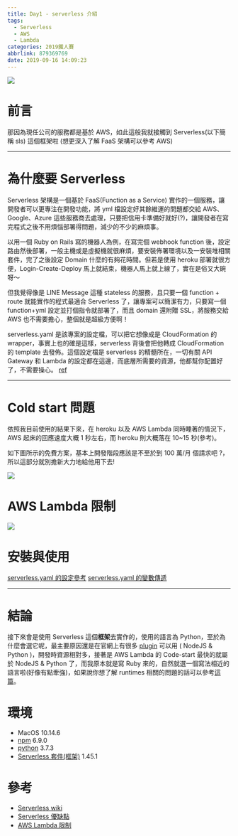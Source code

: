 ```yaml
---
title: Day1 - serverless 介紹
tags:
  - Serverless
  - AWS
  - Lambda
categories: 2019鐵人賽
abbrlink: 879369769
date: 2019-09-16 14:09:23
---
```


![](https://i.imgur.com/abW5lFB.jpg)

# 前言

那因為現任公司的服務都是基於 AWS，如此這般我就接觸到 Serverless(以下簡稱 sls) 這個框架啦 (想更深入了解 FaaS 架構可以參考 AWS)

---

# 為什麼要 Serverless

Serverless 架構是一個基於 FaaS(Function as a Service) 實作的一個服務，讓開發者可以更專注在開發功能，將 yml 檔設定好其餘維運的問題都交給 AWS、Google、Azure 這些服務商去處理，只要把信用卡準備好就好(?)，讓開發者在寫完程式之後不用煩惱部署得問題，減少的不少的麻煩事。

以用一個 Ruby on Rails 寫的機器人為例，在寫完個 webhook function 後，設定路由然後部署，一般主機或是虛擬機就很麻煩，要安裝佈署環境以及一安裝堆相關套件，完了之後設定 Domain 什麼的有夠花時間。但若是使用 heroku 部署就很方便，Login-Create-Deploy 馬上就結束，機器人馬上就上線了，實在是俗又大碗呀～

但我覺得像是 LINE Message 這種 stateless 的服務，且只要一個 function + route 就能實作的程式最適合 Serverless 了，讓專案可以簡潔有力，只要寫一個 function+yml 設定並打個指令就部署了，而且 domain 還附贈 SSL，將服務交給 AWS 也不需要擔心，整個就是超級方便啊！

serverless.yaml 是該專案的設定檔，可以把它想像成是 CloudFormation 的 wrapper，事實上也的確是這樣，serverless 背後會把他轉成 CloudFormation 的 template 去發佈。這個設定檔是 serverless 的精髓所在，一切有關 API Gateway 和 Lambda 的設定都在這邊，而底層所需要的資源，他都幫你配置好了，不需要操心。 [ref](https://medium.com/kkstream/%E7%95%B6-aws-api-gateway-lambda-golang-%E9%81%87%E4%B8%8A-ci-cd-1a3b3334ebc)

---

# Cold start 問題

依照我目前使用的結果下來，在 heroku 以及 AWS Lambda 同時睡著的情況下，AWS 起床的回應速度大概 1 秒左右，而 heroku 則大概落在 10~15 秒(參考)。

如下圖所示的免費方案，基本上開發階段應該是不至於到 100 萬/月 個請求吧 ?，所以這部分就別擔新大力地給他用下去!

![](https://i.imgur.com/hC1Dgz4.png)

# AWS Lambda 限制

![](https://i.imgur.com/mC7Y9XY.png)

# 安裝與使用

[serverless.yaml 的設定參考](https://serverless.com/framework/docs/providers/aws/guide/serverless.yml/)
[serverless.yaml 的變數傳遞](https://serverless.com/framework/docs/providers/aws/guide/variables/)

---

# 結論

接下來會是使用 Serverless 這個**框架**去實作的，使用的語言為 Python，至於為什麼會選它呢，最主要原因還是在官網上有很多 [plugin](https://serverless.com/plugins/) 可以用 ( NodeJS & Python )，開發時資源相對多，接著是 AWS Lambda 的 Code-start 最快的就屬於 NodeJS & Python 了，而我原本就是寫 Ruby 來的，自然就選一個寫法相近的語言啦(好像有點牽強)，如果說你想了解 runtimes 相關的問題的話可以參考[這篇](https://medium.com/the-theam-journey/benchmarking-aws-lambda-runtimes-in-2019-part-i-b1ee459a293d)。

# 環境

- MacOS 10.14.6
- [npm](https://nodejs.org/zh-tw/download/) 6.9.0
- [python](https://www.python.org/downloads/) 3.7.3
- [Serverless 套件(框架)](https://github.com/serverless/serverless) 1.45.1

# 參考

- [Serverless wiki](https://zh.wikipedia.org/wiki/%E7%84%A1%E4%BC%BA%E6%9C%8D%E5%99%A8%E8%A8%88%E7%AE%97)
- [Serverless 優缺點](https://denny.qollie.com/2016/05/22/serverless-simple-crud/)
- [AWS Lambda 限制](https://docs.aws.amazon.com/zh_tw/lambda/latest/dg/limits.html)
